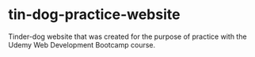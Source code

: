 # tin-dog-practice-website
Tinder-dog website that was created for the purpose of practice with the Udemy Web Development Bootcamp course.
